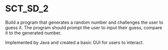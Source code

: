 # SCT_SD_2
Build a program that generates a random number and challenges the user to guess it. The program should prompt the user to input their guess, compare it to the generated number.

Implemented by Java and created a basic GUI for users to interact.
